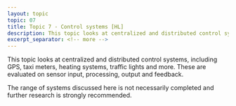 ```yaml
---
layout: topic
topic: 07
title: Topic 7 - Control systems [HL]
description: This topic looks at centralized and distributed control systems, including GPS, taxi meters, heating systems, traffic lights and more. These are evaluated on sensor input, processing, output and feedback.
excerpt_separator: <!-- more -->
---
```

This topic looks at centralized and distributed control systems, including GPS, taxi meters, heating systems, traffic lights and more. These are evaluated on sensor input, processing, output and feedback.
<!-- more -->
The range of systems discussed here is not necessarily completed and further research is strongly recommended.
